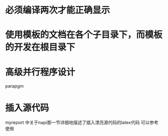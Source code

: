 
必须编译两次才能正确显示
=========

使用模板的文档在各个子目录下，而模板的开发在根目录下
=========

高级并行程序设计
=========
parapgm

插入源代码
=======
myreport 中关于napi那一节详细地描述了插入漂亮源代码的latex代码
可以参考使用
